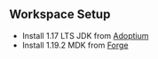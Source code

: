 ## Workspace Setup
- Install 1.17 LTS JDK from [Adoptium](https://adoptium.net/temurin/releases/?version=17)
- Install 1.19.2 MDK from [Forge](https://files.minecraftforge.net/net/minecraftforge/forge/index_1.19.2.html)
